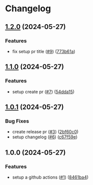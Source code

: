 # Changelog

## [1.2.0](https://github.com/guilhermetavares/release-train/compare/develop-v1.1.0...develop-v1.2.0) (2024-05-27)


### Features

* fix setup pr title ([#9](https://github.com/guilhermetavares/release-train/issues/9)) ([773b61a](https://github.com/guilhermetavares/release-train/commit/773b61a6ab6d8ab764b46fbd8eb1640869750660))

## [1.1.0](https://github.com/guilhermetavares/release-train/compare/develop-v1.0.1...develop-v1.1.0) (2024-05-27)


### Features

* setup create pr ([#7](https://github.com/guilhermetavares/release-train/issues/7)) ([54dda15](https://github.com/guilhermetavares/release-train/commit/54dda1556a1b3322513910cd87060e8e16394441))

## [1.0.1](https://github.com/guilhermetavares/release-train/compare/develop-v1.0.0...develop-v1.0.1) (2024-05-27)


### Bug Fixes

* create release pr ([#3](https://github.com/guilhermetavares/release-train/issues/3)) ([2bf60c0](https://github.com/guilhermetavares/release-train/commit/2bf60c0709fe83a80ad5f8e351c6478fb55f1846))
* setup changelog ([#6](https://github.com/guilhermetavares/release-train/issues/6)) ([c67f59e](https://github.com/guilhermetavares/release-train/commit/c67f59e3e14fe2213e023bc612294a6c4d204338))

## 1.0.0 (2024-05-27)


### Features

* setup a github actions ([#1](https://github.com/guilhermetavares/release-train/issues/1)) ([8461ba4](https://github.com/guilhermetavares/release-train/commit/8461ba47c4d88c41fa6c4cf8b56c2fe50e370d76))
